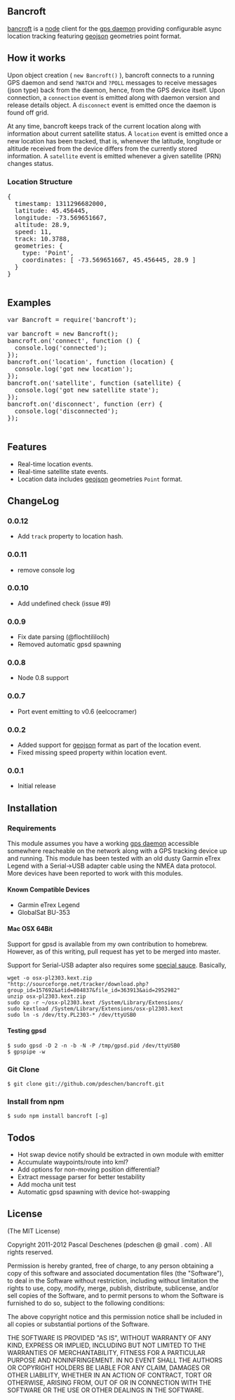 ## Bancroft

[bancroft](http://en.wikipedia.org/wiki/Global_Positioning_System#Bancroft.27s_method) is a [node](http://nodejs.org) client for the [gps daemon](http://catb.org/gpsd/) providing configurable async location tracking featuring [geojson](http://geojson.org/) geometries point format.

## How it works

Upon object creation ( `new Bancroft()` ), bancroft connects to a running GPS daemon and send `?WATCH` and `?POLL` messages to receive messages (json type) back from the daemon, hence, from the GPS device itself. Upon connection, a `connection` event is emitted along with daemon version and release details object. A `disconnect` event is emitted once the daemon is found off grid.

At any time, bancroft keeps track of the current location along with information about current satellite status. A `location` event is emitted once a new location has been tracked, that is, whenever the latitude, longitude or altitude received from the device differs from the currently stored information. A `satellite` event is emitted whenever a given satellite (PRN) changes status.

### Location Structure

<pre>
{ 
  timestamp: 1311296682000,
  latitude: 45.456445,
  longitude: -73.569651667,
  altitude: 28.9,
  speed: 11,
  track: 10.3788,
  geometries: { 
    type: 'Point',
    coordinates: [ -73.569651667, 45.456445, 28.9 ] 
  } 
}

</pre>

## Examples

<pre>
var Bancroft = require('bancroft');

var bancroft = new Bancroft();
bancroft.on('connect', function () {
  console.log('connected');
});
bancroft.on('location', function (location) {
  console.log('got new location');
});
bancroft.on('satellite', function (satellite) {
  console.log('got new satellite state');
});
bancroft.on('disconnect', function (err) {
  console.log('disconnected');
});

</pre>

## Features

* Real-time location events.
* Real-time satellite state events.
* Location data includes [geojson](http://geojson.org/) geometries `Point` format.

## ChangeLog

### 0.0.12

+ Add `track` property to location hash.

### 0.0.11

* remove console log

### 0.0.10

* Add undefined check (issue #9)

### 0.0.9

* Fix date parsing (@flochtililoch)
* Removed automatic gpsd spawning

### 0.0.8

* Node 0.8 support

### 0.0.7
* Port event emitting to v0.6 (eelcocramer)

### 0.0.2
* Added support for [geojson](http://geojson.org/) format as part of the location event.
* Fixed missing speed property within location event.

### 0.0.1
* Initial release

## Installation

### Requirements

This module assumes you have a working [gps daemon](http://catb.org/gpsd/) accessible somewhere reacheable on the network along with a GPS tracking device up and running. This module has been tested with an old dusty Garmin eTrex Legend with a Serial->USB adapter cable using the NMEA data protocol. More devices have been reported to work with this modules.

#### Known Compatible Devices

* Garmin eTrex Legend
* GlobalSat BU-353 

#### Mac OSX 64Bit

Support for gpsd is available from my own contribution to homebrew. However, as of this writing, pull request has yet to be merged into master.

Support for Serial-USB adapter also requires some [special sauce](http://reg88.com/?p=243). Basically,

    wget -o osx-pl2303.kext.zip "http://sourceforge.net/tracker/download.php?group_id=157692&atid=804837&file_id=363913&aid=2952982"
    unzip osx-pl2303.kext.zip
    sudo cp -r ~/osx-pl2303.kext /System/Library/Extensions/
    sudo kextload /System/Library/Extensions/osx-pl2303.kext
    sudo ln -s /dev/tty.PL2303-* /dev/ttyUSB0 

#### Testing gpsd

    $ sudo gpsd -D 2 -n -b -N -P /tmp/gpsd.pid /dev/ttyUSB0
    $ gpspipe -w

### Git Clone

    $ git clone git://github.com/pdeschen/bancroft.git

### Install from npm

    $ sudo npm install bancroft [-g]

## Todos

* Hot swap device notify should be extracted in own module with emitter
* Accumulate waypoints/route into kml?
* Add options for non-moving position differential?
* Extract message parser for better testability
* Add mocha unit test
* Automatic gpsd spawning with device hot-swapping

## License

(The MIT License)

Copyright 2011-2012 Pascal Deschenes (pdeschen @ gmail . com) . All rights reserved.

Permission is hereby granted, free of charge, to any person obtaining a copy of this software and associated documentation files (the "Software"), to deal in the Software without restriction, including without limitation the rights to use, copy, modify, merge, publish, distribute, sublicense, and/or sell copies of the Software, and to permit persons to whom the Software is furnished to do so, subject to the following conditions:

The above copyright notice and this permission notice shall be included in all copies or substantial portions of the Software.

THE SOFTWARE IS PROVIDED "AS IS", WITHOUT WARRANTY OF ANY KIND, EXPRESS OR IMPLIED, INCLUDING BUT NOT LIMITED TO THE WARRANTIES OF MERCHANTABILITY, FITNESS FOR A PARTICULAR PURPOSE AND NONINFRINGEMENT. IN NO EVENT SHALL THE AUTHORS OR COPYRIGHT HOLDERS BE LIABLE FOR ANY CLAIM, DAMAGES OR OTHER LIABILITY, WHETHER IN AN ACTION OF CONTRACT, TORT OR OTHERWISE, ARISING FROM, OUT OF OR IN CONNECTION WITH THE SOFTWARE OR THE USE OR OTHER DEALINGS IN THE SOFTWARE.
